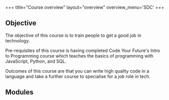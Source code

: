 +++
title="Course overview"
layout="overview"
overview_menu='SDC'
+++

## Objective

The objective of this course is to train people to get a good job in technology.

Pre-requisites of this course is having completed Code Your Future's Intro to Programming course which teaches the basics of programming with JavaScript, Python, and SQL.

Outcomes of this course are that you can write high quality code in a language and take a further course to specialise for a job role in tech.

## Modules
